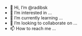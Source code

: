 - 👋 Hi, I’m @radibsk
- 👀 I’m interested in ...
- 🌱 I’m currently learning ...
- 💞️ I’m looking to collaborate on ...
- 📫 How to reach me ...

<!---
radibsk/radibsk is a ✨ special ✨ repository because its `README.md` (this file) appears on your GitHub profile.
You can click the Preview link to take a look at your changes.
--->
